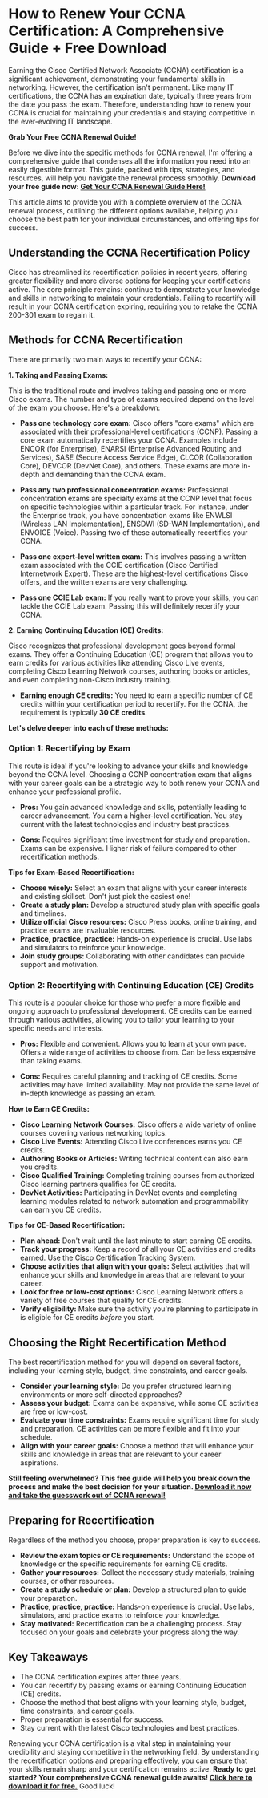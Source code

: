 # How to Renew Your CCNA Certification: A Comprehensive Guide + Free Download

Earning the Cisco Certified Network Associate (CCNA) certification is a significant achievement, demonstrating your fundamental skills in networking. However, the certification isn't permanent.  Like many IT certifications, the CCNA has an expiration date, typically three years from the date you pass the exam.  Therefore, understanding how to renew your CCNA is crucial for maintaining your credentials and staying competitive in the ever-evolving IT landscape.

**Grab Your Free CCNA Renewal Guide!**

Before we dive into the specific methods for CCNA renewal,  I'm offering a comprehensive guide that condenses all the information you need into an easily digestible format. This guide, packed with tips, strategies, and resources, will help you navigate the renewal process smoothly.  **Download your free guide now:  [Get Your CCNA Renewal Guide Here!](https://udemywork.com/how-to-renew-ccna)**

This article aims to provide you with a complete overview of the CCNA renewal process, outlining the different options available, helping you choose the best path for your individual circumstances, and offering tips for success.

## Understanding the CCNA Recertification Policy

Cisco has streamlined its recertification policies in recent years, offering greater flexibility and more diverse options for keeping your certifications active.  The core principle remains: continue to demonstrate your knowledge and skills in networking to maintain your credentials.  Failing to recertify will result in your CCNA certification expiring, requiring you to retake the CCNA 200-301 exam to regain it.

## Methods for CCNA Recertification

There are primarily two main ways to recertify your CCNA:

**1.  Taking and Passing Exams:**

This is the traditional route and involves taking and passing one or more Cisco exams. The number and type of exams required depend on the level of the exam you choose. Here's a breakdown:

*   **Pass one technology core exam:** Cisco offers "core exams" which are associated with their professional-level certifications (CCNP). Passing a core exam automatically recertifies your CCNA. Examples include ENCOR (for Enterprise), ENARSI (Enterprise Advanced Routing and Services), SASE (Secure Access Service Edge), CLCOR (Collaboration Core), DEVCOR (DevNet Core), and others. These exams are more in-depth and demanding than the CCNA exam.

*   **Pass any two professional concentration exams:**  Professional concentration exams are specialty exams at the CCNP level that focus on specific technologies within a particular track. For instance, under the Enterprise track, you have concentration exams like ENWLSI (Wireless LAN Implementation), ENSDWI (SD-WAN Implementation), and ENVOICE (Voice).  Passing two of these automatically recertifies your CCNA.

*   **Pass one expert-level written exam:** This involves passing a written exam associated with the CCIE certification (Cisco Certified Internetwork Expert). These are the highest-level certifications Cisco offers, and the written exams are very challenging.

*   **Pass one CCIE Lab exam:** If you really want to prove your skills, you can tackle the CCIE Lab exam. Passing this will definitely recertify your CCNA.

**2.  Earning Continuing Education (CE) Credits:**

Cisco recognizes that professional development goes beyond formal exams. They offer a Continuing Education (CE) program that allows you to earn credits for various activities like attending Cisco Live events, completing Cisco Learning Network courses, authoring books or articles, and even completing non-Cisco industry training.

*   **Earning enough CE credits:** You need to earn a specific number of CE credits within your certification period to recertify.  For the CCNA, the requirement is typically **30 CE credits**.

**Let's delve deeper into each of these methods:**

### Option 1: Recertifying by Exam

This route is ideal if you're looking to advance your skills and knowledge beyond the CCNA level.  Choosing a CCNP concentration exam that aligns with your career goals can be a strategic way to both renew your CCNA and enhance your professional profile.

*   **Pros:**  You gain advanced knowledge and skills, potentially leading to career advancement.  You earn a higher-level certification. You stay current with the latest technologies and industry best practices.

*   **Cons:** Requires significant time investment for study and preparation.  Exams can be expensive.  Higher risk of failure compared to other recertification methods.

**Tips for Exam-Based Recertification:**

*   **Choose wisely:** Select an exam that aligns with your career interests and existing skillset.  Don't just pick the easiest one!
*   **Create a study plan:**  Develop a structured study plan with specific goals and timelines.
*   **Utilize official Cisco resources:**  Cisco Press books, online training, and practice exams are invaluable resources.
*   **Practice, practice, practice:**  Hands-on experience is crucial. Use labs and simulators to reinforce your knowledge.
*   **Join study groups:**  Collaborating with other candidates can provide support and motivation.

### Option 2: Recertifying with Continuing Education (CE) Credits

This route is a popular choice for those who prefer a more flexible and ongoing approach to professional development. CE credits can be earned through various activities, allowing you to tailor your learning to your specific needs and interests.

*   **Pros:** Flexible and convenient.  Allows you to learn at your own pace.  Offers a wide range of activities to choose from.  Can be less expensive than taking exams.

*   **Cons:** Requires careful planning and tracking of CE credits.  Some activities may have limited availability.  May not provide the same level of in-depth knowledge as passing an exam.

**How to Earn CE Credits:**

*   **Cisco Learning Network Courses:**  Cisco offers a wide variety of online courses covering various networking topics.
*   **Cisco Live Events:**  Attending Cisco Live conferences earns you CE credits.
*   **Authoring Books or Articles:**  Writing technical content can also earn you credits.
*   **Cisco Qualified Training:**  Completing training courses from authorized Cisco learning partners qualifies for CE credits.
*   **DevNet Activities:** Participating in DevNet events and completing learning modules related to network automation and programmability can earn you CE credits.

**Tips for CE-Based Recertification:**

*   **Plan ahead:**  Don't wait until the last minute to start earning CE credits.
*   **Track your progress:**  Keep a record of all your CE activities and credits earned.  Use the Cisco Certification Tracking System.
*   **Choose activities that align with your goals:**  Select activities that will enhance your skills and knowledge in areas that are relevant to your career.
*   **Look for free or low-cost options:**  Cisco Learning Network offers a variety of free courses that qualify for CE credits.
*   **Verify eligibility:**  Make sure the activity you're planning to participate in is eligible for CE credits *before* you start.

## Choosing the Right Recertification Method

The best recertification method for you will depend on several factors, including your learning style, budget, time constraints, and career goals.

*   **Consider your learning style:**  Do you prefer structured learning environments or more self-directed approaches?
*   **Assess your budget:**  Exams can be expensive, while some CE activities are free or low-cost.
*   **Evaluate your time constraints:**  Exams require significant time for study and preparation. CE activities can be more flexible and fit into your schedule.
*   **Align with your career goals:**  Choose a method that will enhance your skills and knowledge in areas that are relevant to your career aspirations.

**Still feeling overwhelmed? This free guide will help you break down the process and make the best decision for your situation.  [Download it now and take the guesswork out of CCNA renewal!](https://udemywork.com/how-to-renew-ccna)**

## Preparing for Recertification

Regardless of the method you choose, proper preparation is key to success.

*   **Review the exam topics or CE requirements:** Understand the scope of knowledge or the specific requirements for earning CE credits.
*   **Gather your resources:**  Collect the necessary study materials, training courses, or other resources.
*   **Create a study schedule or plan:**  Develop a structured plan to guide your preparation.
*   **Practice, practice, practice:**  Hands-on experience is crucial. Use labs, simulators, and practice exams to reinforce your knowledge.
*   **Stay motivated:**  Recertification can be a challenging process. Stay focused on your goals and celebrate your progress along the way.

## Key Takeaways

*   The CCNA certification expires after three years.
*   You can recertify by passing exams or earning Continuing Education (CE) credits.
*   Choose the method that best aligns with your learning style, budget, time constraints, and career goals.
*   Proper preparation is essential for success.
*   Stay current with the latest Cisco technologies and best practices.

Renewing your CCNA certification is a vital step in maintaining your credibility and staying competitive in the networking field. By understanding the recertification options and preparing effectively, you can ensure that your skills remain sharp and your certification remains active. **Ready to get started?  Your comprehensive CCNA renewal guide awaits!  [Click here to download it for free.](https://udemywork.com/how-to-renew-ccna)** Good luck!
